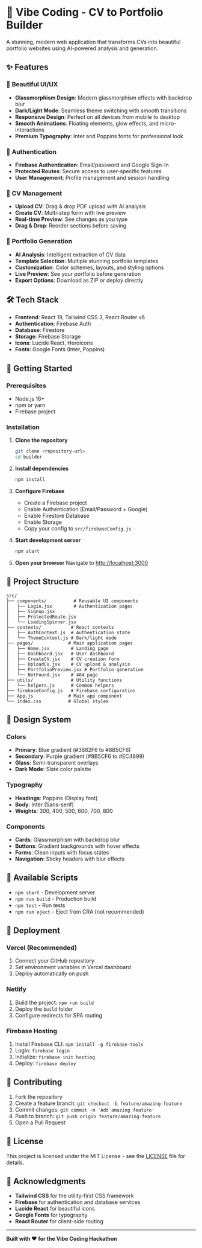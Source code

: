 # 🚀 Vibe Coding - CV to Portfolio Builder

A stunning, modern web application that transforms CVs into beautiful portfolio websites using AI-powered analysis and generation.

## ✨ Features

### 🎨 **Beautiful UI/UX**
- **Glassmorphism Design**: Modern glassmorphism effects with backdrop blur
- **Dark/Light Mode**: Seamless theme switching with smooth transitions
- **Responsive Design**: Perfect on all devices from mobile to desktop
- **Smooth Animations**: Floating elements, glow effects, and micro-interactions
- **Premium Typography**: Inter and Poppins fonts for professional look

### 🔐 **Authentication**
- **Firebase Authentication**: Email/password and Google Sign-In
- **Protected Routes**: Secure access to user-specific features
- **User Management**: Profile management and session handling

### 📄 **CV Management**
- **Upload CV**: Drag & drop PDF upload with AI analysis
- **Create CV**: Multi-step form with live preview
- **Real-time Preview**: See changes as you type
- **Drag & Drop**: Reorder sections before saving

### 🎯 **Portfolio Generation**
- **AI Analysis**: Intelligent extraction of CV data
- **Template Selection**: Multiple stunning portfolio templates
- **Customization**: Color schemes, layouts, and styling options
- **Live Preview**: See your portfolio before generation
- **Export Options**: Download as ZIP or deploy directly

## 🛠️ **Tech Stack**

- **Frontend**: React 19, Tailwind CSS 3, React Router v6
- **Authentication**: Firebase Auth
- **Database**: Firestore
- **Storage**: Firebase Storage
- **Icons**: Lucide React, Heroicons
- **Fonts**: Google Fonts (Inter, Poppins)

## 🚀 **Getting Started**

### Prerequisites
- Node.js 16+ 
- npm or yarn
- Firebase project

### Installation

1. **Clone the repository**
   ```bash
   git clone <repository-url>
   cd builder
   ```

2. **Install dependencies**
   ```bash
   npm install
   ```

3. **Configure Firebase**
   - Create a Firebase project
   - Enable Authentication (Email/Password + Google)
   - Enable Firestore Database
   - Enable Storage
   - Copy your config to `src/firebaseConfig.js`

4. **Start development server**
   ```bash
   npm start
   ```

5. **Open your browser**
   Navigate to [http://localhost:3000](http://localhost:3000)

## 📁 **Project Structure**

```
src/
├── components/          # Reusable UI components
│   ├── Login.jsx        # Authentication pages
│   ├── Signup.jsx
│   ├── ProtectedRoute.jsx
│   └── LoadingSpinner.jsx
├── contexts/           # React contexts
│   ├── AuthContext.js  # Authentication state
│   └── ThemeContext.js # Dark/light mode
├── pages/             # Main application pages
│   ├── Home.jsx        # Landing page
│   ├── Dashboard.jsx   # User dashboard
│   ├── CreateCV.jsx    # CV creation form
│   ├── UploadCV.jsx    # CV upload & analysis
│   ├── PortfolioPreview.jsx # Portfolio generation
│   └── NotFound.jsx    # 404 page
├── utils/              # Utility functions
│   └── helpers.js      # Common helpers
├── firebaseConfig.js   # Firebase configuration
├── App.js             # Main app component
└── index.css          # Global styles
```

## 🎨 **Design System**

### Colors
- **Primary**: Blue gradient (#3B82F6 to #8B5CF6)
- **Secondary**: Purple gradient (#8B5CF6 to #EC4899)
- **Glass**: Semi-transparent overlays
- **Dark Mode**: Slate color palette

### Typography
- **Headings**: Poppins (Display font)
- **Body**: Inter (Sans-serif)
- **Weights**: 300, 400, 500, 600, 700, 800

### Components
- **Cards**: Glassmorphism with backdrop blur
- **Buttons**: Gradient backgrounds with hover effects
- **Forms**: Clean inputs with focus states
- **Navigation**: Sticky headers with blur effects

## 🔧 **Available Scripts**

- `npm start` - Development server
- `npm run build` - Production build
- `npm test` - Run tests
- `npm run eject` - Eject from CRA (not recommended)

## 🚀 **Deployment**

### Vercel (Recommended)
1. Connect your GitHub repository
2. Set environment variables in Vercel dashboard
3. Deploy automatically on push

### Netlify
1. Build the project: `npm run build`
2. Deploy the `build` folder
3. Configure redirects for SPA routing

### Firebase Hosting
1. Install Firebase CLI: `npm install -g firebase-tools`
2. Login: `firebase login`
3. Initialize: `firebase init hosting`
4. Deploy: `firebase deploy`

## 🤝 **Contributing**

1. Fork the repository
2. Create a feature branch: `git checkout -b feature/amazing-feature`
3. Commit changes: `git commit -m 'Add amazing feature'`
4. Push to branch: `git push origin feature/amazing-feature`
5. Open a Pull Request

## 📝 **License**

This project is licensed under the MIT License - see the [LICENSE](LICENSE) file for details.

## 🙏 **Acknowledgments**

- **Tailwind CSS** for the utility-first CSS framework
- **Firebase** for authentication and database services
- **Lucide React** for beautiful icons
- **Google Fonts** for typography
- **React Router** for client-side routing

---

**Built with ❤️ for the Vibe Coding Hackathon**